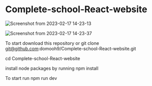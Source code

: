 # Complete-school-React-website
![Screenshot from 2023-02-17 14-23-13](https://user-images.githubusercontent.com/86686073/219640749-99b2e27b-eb7d-4210-8ade-fe0375fc8fac.png)

![Screenshot from 2023-02-17 14-23-37](https://user-images.githubusercontent.com/86686073/219640808-47cf19d2-482a-41e2-8cd5-c0dcaea88458.png)

To start download this repository or 
git clone git@github.com:domooh9/Complete-school-React-website.git


cd Complete-school-React-website


install node packages by running 
npm install


To start run 
npm run dev

